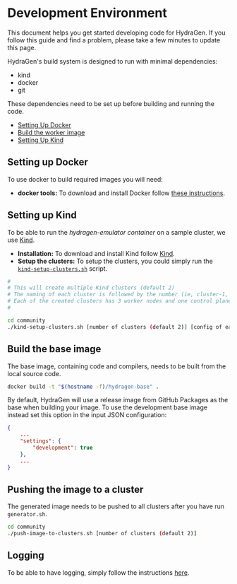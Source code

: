 # Development Environment

This document helps you get started developing code for HydraGen.
If you follow this guide and find a problem, please take a few minutes to update this page.

HydraGen's build system is designed to run with minimal dependencies:

- kind
- docker
- git

These dependencies need to be set up before building and running the code.

- [Setting Up Docker](#setting-up-docker)
- [Build the worker image](#build-the-worker-image)
- [Setting Up Kind](#setting-up-kind)

## Setting up Docker

To use docker to build required images you will need:

- **docker tools:** To download and install Docker follow [these instructions](https://docs.docker.com/install/).

## Setting up Kind

To be able to run the *hydragen-emulator container* on a sample cluster, we use
[Kind](https://kind.sigs.k8s.io/docs/user/quick-start/).

- **Installation:** To download and install Kind follow [Kind](https://kind.sigs.k8s.io/docs/user/quick-start/).
- **Setup the clusters:** To setup the clusters, you could simply run the [`kind-setup-clusters.sh`](kind-setup-clusters.sh)
script.

```bash
#
# This will create multiple Kind clusters (default 2)
# The naming of each cluster is followed by the number (ie, cluster-1, cluster-2, etc.)
# Each of the created clusters has 3 worker nodes and one control plane by default.
#

cd community
./kind-setup-clusters.sh [number of clusters (default 2)] [config of each cluster (default kind-cluster-3-nodes.yaml)]
```

## Build the base image

The base image, containing code and compilers, needs to be built from the local source code.

```bash
docker build -t "$(hostname -f)/hydragen-base" .
```

By default, HydraGen will use a release image from GitHub Packages as the base when building your image.
To use the development base image instead set this option in the input JSON configuration:

```json
{
    ...
    "settings": {
        "development": true
    },
    ...
}
```

## Pushing the image to a cluster

The generated image needs to be pushed to all clusters after you have run `generator.sh`.

```bash
cd community
./push-image-to-clusters.sh [number of clusters (default 2)]
```

## Logging

To be able to have logging, simply follow the instructions [here](logging.md).
